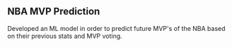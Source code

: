 ## NBA MVP Prediction 

Developed an ML model in order to predict future MVP's of the NBA based on their previous stats and MVP voting.

